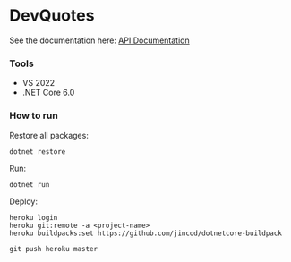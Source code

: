 # DevQuotes

See the documentation here: [API Documentation](https://codequotes.herokuapp.com/swagger/)

<h3>Tools</h3>
<ul>
    <li>VS 2022</li>
    <li>.NET Core 6.0</li>
</ul>

<h3>How to run</h3>
<p>Restore all packages:</p>

```
dotnet restore
```

<p>Run:</p>

```
dotnet run
```

<p>Deploy:</p>

```
heroku login
heroku git:remote -a <project-name>
heroku buildpacks:set https://github.com/jincod/dotnetcore-buildpack

git push heroku master
```
